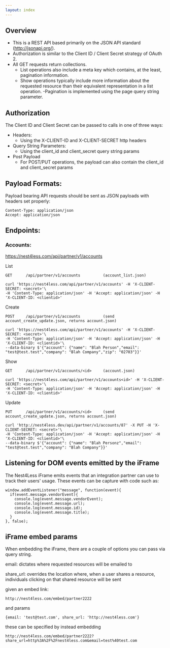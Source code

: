 ```yaml
---
layout: index
---
```


## Overview

- This is a REST API based primarily on the JSON API standard (http://jsonapi.org/).
- Authorization is similar to the Client ID / Client Secret strategy of OAuth 2.
- All GET requests return collections.
  - List operations also include a meta key which contains, at the least, pagination information.
  - Show operations typically include more information about the requested resource than their equivalent representation in a list operation.
-Pagination is implemented using the page query string parameter.

## Authorization

The Client ID and Client Secret can be passed to calls in one of three ways:

- Headers:
  - Using the X-CLIENT-ID and X-CLIENT-SECRET http headers
- Query String Parameters:
  - Using the client_id and client_secret query string params
- Post Payload
  - For POST/PUT operations, the payload can also contain the client_id and client_secret params

## Payload Formats:

Payload bearing API requests should be sent as JSON payloads with headers set properly:

    Content-Type: application/json
    Accept: application/json

## Endpoints:

### Accounts:

https://nest4less.com/api/partner/v1/accounts


List

    GET      /api/partner/v1/accounts          (account_list.json)

    curl 'https://nest4less.com/api/partner/v1/accounts' -H 'X-CLIENT-SECRET: <secret>'\
    -H 'Content-Type: application/json' -H 'Accept: application/json' -H 'X-CLIENT-ID: <clientid>'

Create

    POST     /api/partner/v1/accounts          (send account_create_update.json, returns account.json)

    curl 'https://nest4less.com/api/partner/v1/accounts' -H 'X-CLIENT-SECRET: <secret>'\
    -H 'Content-Type: application/json' -H 'Accept: application/json' -H 'X-CLIENT-ID: <clientid>'\
    --data-binary $'{"account": {"name": "Blah Person","email": "test@test.test","company": "Blah Company","zip": "02703"}}'

Show

    GET      /api/partner/v1/accounts/<id>     (account.json)

    curl 'https://nest4less.com/api/partner/v1/accounts<id>' -H 'X-CLIENT-SECRET: <secret>'\
    -H 'Content-Type: application/json' -H 'Accept: application/json' -H 'X-CLIENT-ID: <clientid>'

Update

    PUT      /api/partner/v1/accounts/<id>     (send account_create_update.json, returns account.json)

    curl 'http://nest4less.dev/api/partner/v1/accounts/87' -X PUT -H 'X-CLIENT-SECRET: <secret>'\
    -H 'Content-Type: application/json' -H 'Accept: application/json' -H 'X-CLIENT-ID: <clientid>'\
    --data-binary $'{"account": {"name": "Blah Personz","email": "test@test.test","company": "Blah Company"}}'


## Listening for DOM events emitted by the iFrame

The Nest4Less iFrame emits events that an integration partner can use to track their users' usage.  These events can be capture with code such as:


    window.addEventListener("message", function(event){
      if(event.message.vendorEvent){
        console.log(event.message.vendorEvent);
        console.log(event.message.url);
        console.log(event.message.id);
        console.log(event.message.title);
      }
    }, false);


## iFrame embed params

When embedding the iFrame, there are a couple of options you can pass via query string.

email: dictates where requested resources will be emailed to

share_url: overrides the location where, when a user shares a resource, individuals clicking on that shared resource will be sent

given an embed link:
```
http://nest4less.com/embed/partner2222
```

and params
```
{email: 'test@test.com', share_url: 'http://nest4less.com'}
```

these can be specified by instead embedding
```
http://nest4less.com/embed/partner2222?share_url=http%3A%2F%2Fnest4less.com&email=test%40test.com
```

<script src="https://gist.github.com/nest4less/646d9433399950e07d12.js"></script>

